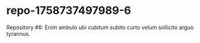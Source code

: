 # repo-1758737497989-6
Repository #6: Enim ambulo ubi cubitum subito curto velum sollicito arguo tyrannus.
